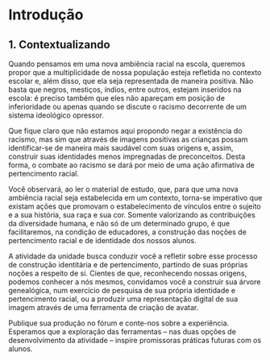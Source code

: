 # Introdução

## 1. Contextualizando

Quando pensamos em uma nova ambiência racial na escola, queremos propor que a multiplicidade de nossa população esteja refletida no contexto escolar e, além disso, que ela seja representada de maneira positiva. Não basta que negros, mestiços, índios, entre outros, estejam inseridos na escola: é preciso também que eles não apareçam em posição de inferioridade ou apenas quando se discute o racismo decorrente de um sistema ideológico opressor.

Que fique claro que não estamos aqui propondo negar a existência do racismo, mas sim que através de imagens positivas as crianças possam identificar-se de maneira mais saudável com suas origens e, assim, construir suas identidades menos impregnadas de preconceitos. Desta forma, o combate ao racismo se dará por meio de uma ação afirmativa de pertencimento racial.

Você observará, ao ler o material de estudo, que, para que uma nova ambiência racial seja estabelecida em um contexto, torna-se imperativo que existam ações que promovam o estabelecimento de vínculos entre o sujeito e a sua história, sua raça e sua cor. Somente valorizando as contribuições da diversidade humana, e não só de um determinado grupo, é que facilitaremos, na condição de educadores, a construção das noções de pertencimento racial e de identidade dos nossos alunos.

A atividade da unidade busca conduzir você a refletir sobre esse processo de construção identitária e de pertencimento, partindo de suas próprias noções a respeito de si. Cientes de que, reconhecendo nossas origens, podemos conhecer a nós mesmos, convidamos você a construir sua árvore genealógica, num exercício de pesquisa de sua própria identidade e pertencimento racial, ou a produzir uma representação digital de sua imagem através de uma ferramenta de criação de avatar.

Publique sua produção no fórum e conte-nos sobre a experiência. Esperamos que a exploração das ferramentas – nas duas opções de desenvolvimento da atividade – inspire promissoras práticas futuras com os alunos.


